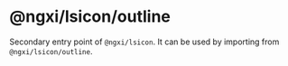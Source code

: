 # @ngxi/lsicon/outline

Secondary entry point of `@ngxi/lsicon`. It can be used by importing from `@ngxi/lsicon/outline`.
